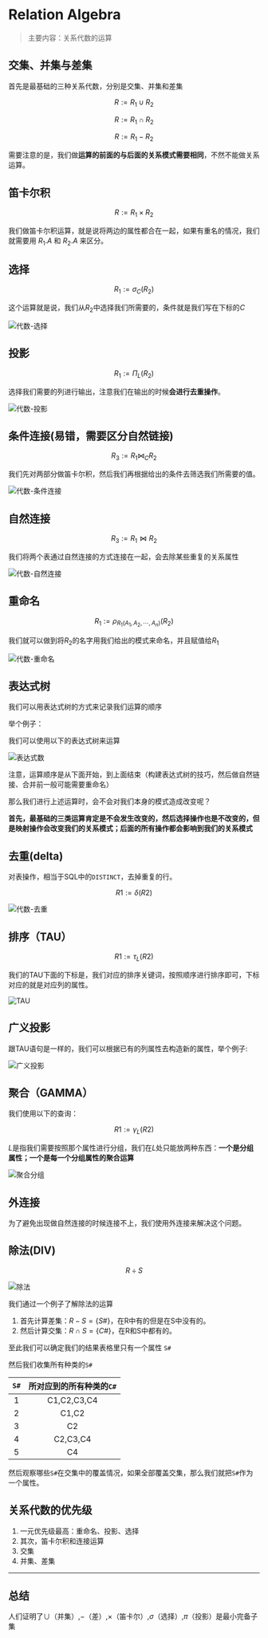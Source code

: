 
# Relation Algebra

> 主要内容：关系代数的运算

## 交集、并集与差集

首先是最基础的三种关系代数，分别是交集、并集和差集

$$R := R_1 \cup R_2$$

$$R := R_1 \cap R_2$$

$$R := R_1 - R_2$$

需要注意的是，我们做**运算的前面的与后面的关系模式需要相同**，不然不能做关系运算。

## 笛卡尔积

$$R := R_1 \times R_2$$

我们做笛卡尔积运算，就是说将两边的属性都合在一起，如果有重名的情况，我们就需要用 $R_1.A$ 和 $R_2.A$ 来区分。

## 选择

$$R_1 := \sigma_C(R_2)$$

这个运算就是说，我们从$R_2$中选择我们所需要的，条件就是我们写在下标的$C$

![代数-选择](./pics/代数-选择.png)

## 投影

$$R_1 := \Pi_{L}(R_2)$$

选择我们需要的列进行输出，注意我们在输出的时候**会进行去重操作**。

![代数-投影](./pics/代数-投影.png)

## 条件连接(易错，需要区分自然链接)

$$R_3 := R_1 \bowtie_{C} R_2$$

我们先对两部分做笛卡尔积，然后我们再根据给出的条件去筛选我们所需要的值。

![代数-条件连接](./pics/代数-条件连接.png)

## 自然连接

$$R_3 := R_1 \bowtie R_2$$

我们将两个表通过自然连接的方式连接在一起，会去除某些重复的关系属性

![代数-自然连接](./pics/代数自然链接.png)

## 重命名

$$R_1 := \rho_{R_1(A_1, A_2, \cdots, A_n)}(R_2)$$

我们就可以做到将$R_2$的名字用我们给出的模式来命名，并且赋值给$R_1$

![代数-重命名](./pics/代数-重命名.png)

## 表达式树

我们可以用表达式树的方式来记录我们运算的顺序

举个例子：

我们可以使用以下的表达式树来运算

![表达式数](./pics/表达式数.png)

注意，运算顺序是从下面开始，到上面结束（构建表达式树的技巧，然后做自然链接、合并前一般可能需要重命名）

那么我们进行上述运算时，会不会对我们本身的模式造成改变呢？

**首先，最基础的三类运算肯定是不会发生改变的，然后选择操作也是不改变的，但是映射操作会改变我们的关系模式；后面的所有操作都会影响到我们的关系模式**

## 去重(delta)

对表操作，相当于SQL中的`DISTINCT`，去掉重复的行。

$$R1 := \delta(R2)$$

![代数-去重](./pics/去重.png)

## 排序（TAU）

$$R1 := \tau_{L}(R2)$$

我们的TAU下面的下标是，我们对应的排序关键词，按照顺序进行排序即可，下标对应的就是对应列的属性。

![TAU](./pics/TAU.png)

## 广义投影

跟TAU语句是一样的，我们可以根据已有的列属性去构造新的属性，举个例子:

![广义投影](./pics/广义投影.png)

## 聚合（GAMMA）

我们使用以下的查询：

$$R1 := \gamma_{L}(R2)$$

$L$是指我们需要按照那个属性进行分组，我们在$L$处只能放两种东西：**一个是分组属性；一个是每一个分组属性的聚合运算**

![聚合分组](./pics/聚合分组.png)

## 外连接

为了避免出现做自然连接的时候连接不上，我们使用外连接来解决这个问题。

## 除法(DIV)

$$R \div S$$

![除法](./pics/除法.png)

我们通过一个例子了解除法的运算

1. 首先计算差集：$R - S = \{S\#\}$，在R中有的但是在S中没有的。
2. 然后计算交集：$R \cap S = \{C\#\}$，在R和S中都有的。

至此我们可以确定我们的结果表格里只有一个属性 `S#`

然后我们收集所有种类的`S#`

|`S#`|所对应到的所有种类的`C#`|
|:---:|:---:|
|1|C1,C2,C3,C4|
|2|C1,C2|
|3|C2|
|4|C2,C3,C4|
|5|C4|

然后观察哪些`S#`在交集中的覆盖情况，如果全部覆盖交集，那么我们就把`S#`作为一个属性。

## 关系代数的优先级
1. 一元优先级最高：重命名、投影、选择
2. 其次，笛卡尔积和连接运算
3. 交集
4. 并集、差集

---

## 总结

人们证明了$\cup$（并集）,$-$（差）,$\times$（笛卡尔）,$\sigma$（选择）,$\pi$（投影）是最小完备子集